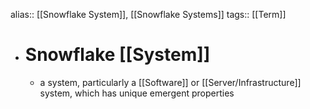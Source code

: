 alias:: [[Snowflake System]], [[Snowflake Systems]]
tags:: [[Term]]

- # Snowflake [[System]]
	- a system, particularly a [[Software]] or [[Server/Infrastructure]] system, which has unique emergent properties